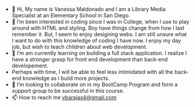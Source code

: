 - 👋 Hi, My name is Vanessa Maldonado and I am a Library Media Specialist at an Elementary School in San Diego.
- 👀 I’m been interested in coding since I was in College, when I use to play around with HTML and styling. Boy have things change from how I last remember it. But, I seem to enjoy designing webs. I am still unsure what I want to do with this knowledge of coding I have now. I enjoy my day job, but wish to teach children about web development. 
- 🌱 I’m am currently learning on building a full stack application. I realize I have a stronger grasp for front end development than back-end developement. 
- Perhaps with time, I will be able to feel less intimidated with all the back-end knowledge as I build more projects.
- 💞️ I’m looking to collaborate on in my BootCamp Program and form a support group to be successful in this course.
- 📫 How to reach me vbarajas4@gmail.com

<!---
vbarajas4/vbarajas4 is a ✨ special ✨ repository because its `README.md` (this file) appears on your GitHub profile.
You can click the Preview link to take a look at your changes.
--->
